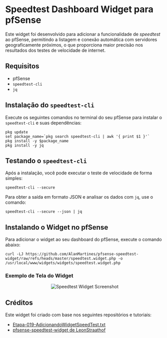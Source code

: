 <h1>Speedtest Dashboard Widget para pfSense</h1>

<p>Este widget foi desenvolvido para adicionar a funcionalidade de <em>speedtest</em> ao pfSense, permitindo a listagem e conexão automática com servidores geograficamente próximos, o que proporciona maior precisão nos resultados dos testes de velocidade de internet.</p>

<h2>Requisitos</h2>

<ul>
  <li>pfSense</li>
  <li><code>speedtest-cli</code></li>
  <li><code>jq</code></li>
</ul>

<h2>Instalação do <code>speedtest-cli</code></h2>

<p>Execute os seguintes comandos no terminal do seu pfSense para instalar o <code>speedtest-cli</code> e suas dependências:</p>

<pre><code>pkg update
set package_name=`pkg search speedtest-cli | awk '{ print $1 }'`
pkg install -y $package_name
pkg install -y jq
</code></pre>

<h2>Testando o <code>speedtest-cli</code></h2>

<p>Após a instalação, você pode executar o teste de velocidade de forma simples:</p>

<pre><code>speedtest-cli --secure
</code></pre>

<p>Para obter a saída em formato JSON e analisar os dados com <code>jq</code>, use o comando:</p>

<pre><code>speedtest-cli --secure --json | jq
</code></pre>

<h2>Instalando o Widget no pfSense</h2>

<p>Para adicionar o widget ao seu dashboard do pfSense, execute o comando abaixo:</p>

<pre><code>curl -LJ https://github.com/AlanMartines/pfsense-speedtest-widget/raw/refs/heads/master/speedtest.widget.php -o /usr/local/www/widgets/widgets/speedtest.widget.php
</code></pre>

<h3>Exemplo de Tela do Widget</h3>

<p><center><img src="https://github.com/user-attachments/assets/8aefa6a0-2f9c-4bd9-9bcb-b5d62169c6e0" alt="Speedtest Widget Screenshot"></center></p>

<h2>Créditos</h2>

<p>Este widget foi criado com base nos seguintes repositórios e tutoriais:</p>

<ul>
  <li><a href="https://github.com/vaamonde/pfsense/blob/main/pfsense-2.6-plus/Etapa-019-AdicionandoWidgetSpeedTest.txt">Etapa-019-AdicionandoWidgetSpeedTest.txt</a></li>
  <li><a href="https://github.com/LeonStraathof/pfsense-speedtest-widget">pfsense-speedtest-widget de LeonStraathof</a></li>
</ul>

